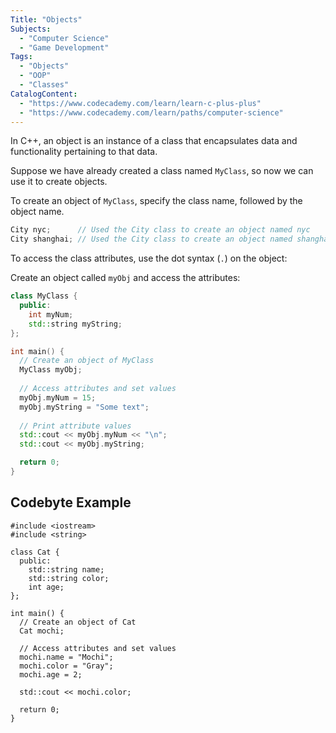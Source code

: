 ```yaml
---
Title: "Objects"
Subjects:
  - "Computer Science"
  - "Game Development"
Tags: 
  - "Objects"
  - "OOP"
  - "Classes"
CatalogContent:
  - "https://www.codecademy.com/learn/learn-c-plus-plus"
  - "https://www.codecademy.com/learn/paths/computer-science"
---
```


In C++, an object is an instance of a class that encapsulates data and functionality pertaining to that data.

Suppose we have already created a class named `MyClass`, so now we can use it to create objects.

To create an object of `MyClass`, specify the class name, followed by the object name.

```cpp
City nyc;      // Used the City class to create an object named nyc
City shanghai; // Used the City class to create an object named shanghai
```

To access the class attributes, use the dot syntax (`.`) on the object:

Create an object called `myObj` and access the attributes:

```cpp
class MyClass {       
  public:
    int myNum;
    std::string myString;
};

int main() {
  // Create an object of MyClass
  MyClass myObj;
   
  // Access attributes and set values
  myObj.myNum = 15; 
  myObj.myString = "Some text";
   
  // Print attribute values
  std::cout << myObj.myNum << "\n";
  std::cout << myObj.myString;

  return 0;
}
```

## Codebyte Example

```codebyte/cpp
#include <iostream>
#include <string>

class Cat {       
  public:
    std::string name;
    std::string color;
    int age;
};

int main() {
  // Create an object of Cat
  Cat mochi;

  // Access attributes and set values
  mochi.name = "Mochi"; 
  mochi.color = "Gray";
  mochi.age = 2;

  std::cout << mochi.color;
  
  return 0;
}
